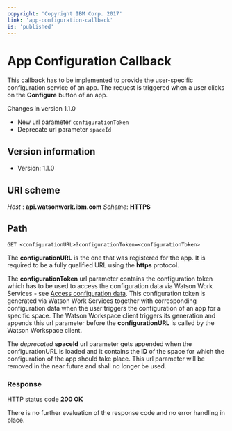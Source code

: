 ```yaml
---
copyright: 'Copyright IBM Corp. 2017'
link: 'app-configuration-callback'
is: 'published'
---
```

# App Configuration Callback
This callback has to be implemented to provide the user-specific configuration service of an app. The request is triggered when a user clicks on the **Configure** button of an app.

Changes in version 1.1.0
- New url parameter `configurationToken`
- Deprecate url parameter `spaceId`

## Version information
- Version: 1.1.0

## URI scheme
_Host_ : **api.watsonwork.ibm.com**
_Scheme_: **HTTPS**

## Path
```
GET <configurationURL>?configurationToken=<configurationToken>
```

The **configurationURL** is the one that was registered for the app. It is required to be a fully qualified URL using the **https** protocol.

The **configurationToken** url parameter contains the configuration token which has to be used to access the configuration data via Watson Work Services - see [Access configuration data](./docs#access-configuration-data). This configuration token is generated via Watson Work Services together with corresponding configuration data when the user triggers the configuration of an app for a specific space. The Watson Workspace client triggers its generation and appends this url parameter before the **configurationURL** is called by the Watson Workspace client.

The _deprecated_ **spaceId** url parameter gets appended when the configurationURL is loaded and it contains the **ID** of the space for which the configuration of the app should take place.
This url parameter will be removed in the near future and shall no longer be used.

### Response

HTTP status code **200 OK**

There is no further evaluation of the response code and no error handling in place.   
